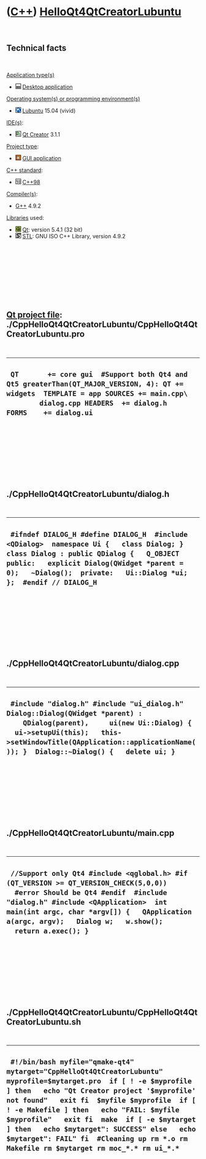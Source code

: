 
 

 

 

 

 

([C++](Cpp.md)) [HelloQt4QtCreatorLubuntu](CppHelloQt4QtCreatorLubuntu.md)
============================================================================

 

Technical facts
---------------

 

[Application type(s)](CppApplication.md)

-   ![Desktop](PicDesktop.png) [Desktop
    application](CppDesktopApplication.md)

[Operating system(s) or programming environment(s)](CppOs.md)

-   ![Lubuntu](PicLubuntu.png) [Lubuntu](CppLubuntu.md) 15.04 (vivid)

[IDE(s)](CppIde.md):

-   ![Qt Creator](PicQtCreator.png) [Qt Creator](CppQtCreator.md) 3.1.1

[Project type](CppQtProjectType.md):

-   ![GUI](PicGui.png) [GUI application](CppGuiApplication.md)

[C++ standard](CppStandard.md):

-   ![C++98](PicCpp98.png) [C++98](Cpp98.md)

[Compiler(s)](CppCompiler.md):

-   [G++](CppGpp.md) 4.9.2

[Libraries](CppLibrary.md) used:

-   ![Qt](PicQt.png) [Qt](CppQt.md): version 5.4.1 (32 bit)
-   ![STL](PicStl.png) [STL](CppStl.md): GNU ISO C++ Library, version
    4.9.2

 

 

 

 

 

[Qt project file](CppQtProjectFile.md): ./CppHelloQt4QtCreatorLubuntu/CppHelloQt4QtCreatorLubuntu.pro
------------------------------------------------------------------------------------------------------

 

  -------------------------------------------------------------------------------------------------------------------------------------------------------------------------------------------------------
  ` QT       += core gui  #Support both Qt4 and Qt5 greaterThan(QT_MAJOR_VERSION, 4): QT += widgets  TEMPLATE = app SOURCES += main.cpp\         dialog.cpp HEADERS  += dialog.h FORMS    += dialog.ui`
  -------------------------------------------------------------------------------------------------------------------------------------------------------------------------------------------------------

 

 

 

 

 

./CppHelloQt4QtCreatorLubuntu/dialog.h
--------------------------------------

 

  ---------------------------------------------------------------------------------------------------------------------------------------------------------------------------------------------------------------------------------------------------------
  ` #ifndef DIALOG_H #define DIALOG_H  #include <QDialog>  namespace Ui {   class Dialog; }  class Dialog : public QDialog {   Q_OBJECT  public:   explicit Dialog(QWidget *parent = 0);   ~Dialog();  private:   Ui::Dialog *ui; };  #endif // DIALOG_H`
  ---------------------------------------------------------------------------------------------------------------------------------------------------------------------------------------------------------------------------------------------------------

 

 

 

 

 

./CppHelloQt4QtCreatorLubuntu/dialog.cpp
----------------------------------------

 

  ----------------------------------------------------------------------------------------------------------------------------------------------------------------------------------------------------------------------------------------------------
  ` #include "dialog.h" #include "ui_dialog.h"  Dialog::Dialog(QWidget *parent) :     QDialog(parent),     ui(new Ui::Dialog) {   ui->setupUi(this);   this->setWindowTitle(QApplication::applicationName()); }  Dialog::~Dialog() {   delete ui; }`
  ----------------------------------------------------------------------------------------------------------------------------------------------------------------------------------------------------------------------------------------------------

 

 

 

 

 

./CppHelloQt4QtCreatorLubuntu/main.cpp
--------------------------------------

 

  ----------------------------------------------------------------------------------------------------------------------------------------------------------------------------------------------------------------------------------------------------------------------------------
  ` //Support only Qt4 #include <qglobal.h> #if (QT_VERSION >= QT_VERSION_CHECK(5,0,0))   #error Should be Qt4 #endif  #include "dialog.h" #include <QApplication>  int main(int argc, char *argv[]) {   QApplication a(argc, argv);   Dialog w;   w.show();   return a.exec(); }`
  ----------------------------------------------------------------------------------------------------------------------------------------------------------------------------------------------------------------------------------------------------------------------------------

 

 

 

 

 

./CppHelloQt4QtCreatorLubuntu/CppHelloQt4QtCreatorLubuntu.sh
------------------------------------------------------------

 

  -------------------------------------------------------------------------------------------------------------------------------------------------------------------------------------------------------------------------------------------------------------------------------------------------------------------------------------------------------------------------------------------------------------------------------------------------------
  ` #!/bin/bash myfile="qmake-qt4" mytarget="CppHelloQt4QtCreatorLubuntu" myprofile=$mytarget.pro  if [ ! -e $myprofile ] then   echo "Qt Creator project '$myprofile' not found"   exit fi  $myfile $myprofile  if [ ! -e Makefile ] then   echo "FAIL: $myfile $myprofile"   exit fi  make  if [ -e $mytarget ] then   echo $mytarget": SUCCESS" else   echo $mytarget": FAIL" fi  #Cleaning up rm *.o rm Makefile rm $mytarget rm moc_*.* rm ui_*.*`
  -------------------------------------------------------------------------------------------------------------------------------------------------------------------------------------------------------------------------------------------------------------------------------------------------------------------------------------------------------------------------------------------------------------------------------------------------------

 

 

 

 

 

 

